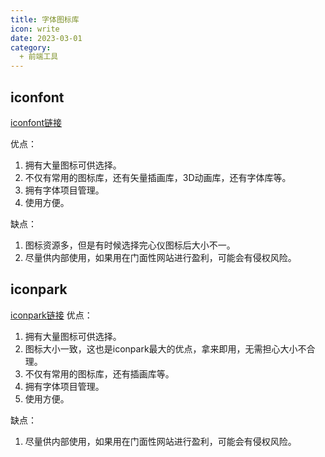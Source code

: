 ```yaml
---
title: 字体图标库
icon: write
date: 2023-03-01
category:
  + 前端工具
---
```


## iconfont

[iconfont链接](https://www.iconfont.cn/)

优点：
1. 拥有大量图标可供选择。
1. 不仅有常用的图标库，还有矢量插画库，3D动画库，还有字体库等。
1. 拥有字体项目管理。
1. 使用方便。

缺点：
1. 图标资源多，但是有时候选择完心仪图标后大小不一。
1. 尽量供内部使用，如果用在门面性网站进行盈利，可能会有侵权风险。

## iconpark

[iconpark链接](https://iconpark.oceanengine.com/home)
优点：
1. 拥有大量图标可供选择。
1. 图标大小一致，这也是iconpark最大的优点，拿来即用，无需担心大小不合理。
1. 不仅有常用的图标库，还有插画库等。
1. 拥有字体项目管理。
1. 使用方便。

缺点：
1. 尽量供内部使用，如果用在门面性网站进行盈利，可能会有侵权风险。
